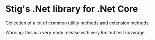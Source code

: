 # Stig's .Net library for .Net Core

Collection of a lot of common utility methods and extension methods.

Warning: this is a very early release with very limited test coverage.